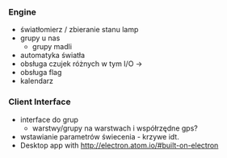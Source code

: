 ### Engine
* światłomierz / zbieranie stanu lamp
* grupy u nas
   - grupy madli
* automatyka światła
* obsługa czujek różnych w tym I/O ->
* obsługa flag
* kalendarz

### Client Interface
* interface do grup
   - warstwy/grupy na warstwach i współrzędne gps?
* wstawianie parametrów świecenia - krzywe idt.
* Desktop app with http://electron.atom.io/#built-on-electron
